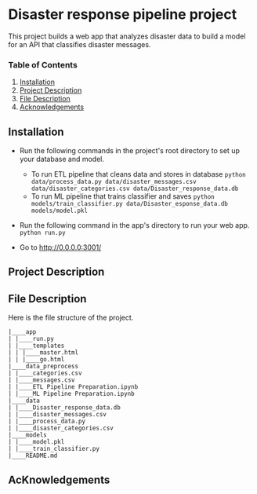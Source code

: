 # Disaster response pipeline project
This project builds a web app that analyzes disaster data to build a model for an API that classifies disaster messages.

### Table of Contents
1. [Installation](#installation)
2. [Project Description](#desc)
3. [File Description](#files)
4. [Acknowledgements](#licensing)




## Installation <a name="installation"></a>
- Run the following commands in the project's root directory to set up your database and model.

    - To run ETL pipeline that cleans data and stores in database
        `python data/process_data.py data/disaster_messages.csv data/disaster_categories.csv data/Disaster_response_data.db`
    - To run ML pipeline that trains classifier and saves
        `python models/train_classifier.py data/Disaster_esponse_data.db models/model.pkl`

- Run the following command in the app's directory to run your web app.
    `python run.py`

- Go to http://0.0.0.0:3001/

## Project Description<a name="desc"></a>

## File Description<a name="files"></a>
Here is the file structure of the project.
```
|____app
| |____run.py
| |____templates
| | |____master.html
| | |____go.html
|____data_preprocess
| |____categories.csv
| |____messages.csv
| |____ETL Pipeline Preparation.ipynb
| |____ML Pipeline Preparation.ipynb
|____data
| |____Disaster_response_data.db
| |____disaster_messages.csv
| |____process_data.py
| |____disaster_categories.csv
|____models
| |____model.pkl
| |____train_classifier.py
|____README.md
```

## AcKnowledgements<a name="licensing"></a>


